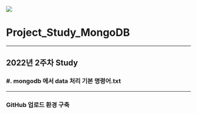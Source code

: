 <img src="https://upload.wikimedia.org/wikipedia/commons/thumb/9/93/MongoDB_Logo.svg/440px-MongoDB_Logo.svg.png">

# Project_Study_MongoDB 

---
## 2022년 2주차 Study

### #. mongodb 에서 data 처리 기본 명령어.txt

---
### GitHub 업로드 환경 구축 
